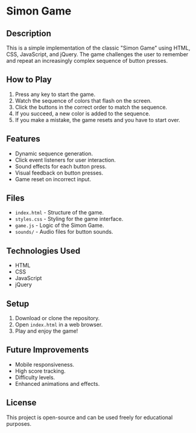 # Simon Game

## Description
This is a simple implementation of the classic "Simon Game" using HTML, CSS, JavaScript, and jQuery. The game challenges the user to remember and repeat an increasingly complex sequence of button presses.

## How to Play
1. Press any key to start the game.
2. Watch the sequence of colors that flash on the screen.
3. Click the buttons in the correct order to match the sequence.
4. If you succeed, a new color is added to the sequence.
5. If you make a mistake, the game resets and you have to start over.

## Features
- Dynamic sequence generation.
- Click event listeners for user interaction.
- Sound effects for each button press.
- Visual feedback on button presses.
- Game reset on incorrect input.

## Files
- `index.html` - Structure of the game.
- `styles.css` - Styling for the game interface.
- `game.js` - Logic of the Simon Game.
- `sounds/` - Audio files for button sounds.

## Technologies Used
- HTML
- CSS
- JavaScript
- jQuery

## Setup
1. Download or clone the repository.
2. Open `index.html` in a web browser.
3. Play and enjoy the game!

## Future Improvements
- Mobile responsiveness.
- High score tracking.
- Difficulty levels.
- Enhanced animations and effects.

## License
This project is open-source and can be used freely for educational purposes.

